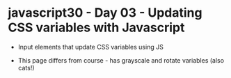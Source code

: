 # javascript30 - Day 03 - Updating CSS variables with Javascript

* Input elements that update CSS variables using JS

* This page differs from course - has grayscale and              rotate variables (also cats!)   